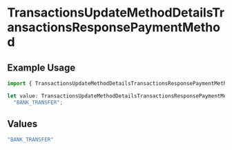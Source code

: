 # TransactionsUpdateMethodDetailsTransactionsResponsePaymentMethod

## Example Usage

```typescript
import { TransactionsUpdateMethodDetailsTransactionsResponsePaymentMethod } from "jani-payments/models/operations";

let value: TransactionsUpdateMethodDetailsTransactionsResponsePaymentMethod =
  "BANK_TRANSFER";
```

## Values

```typescript
"BANK_TRANSFER"
```